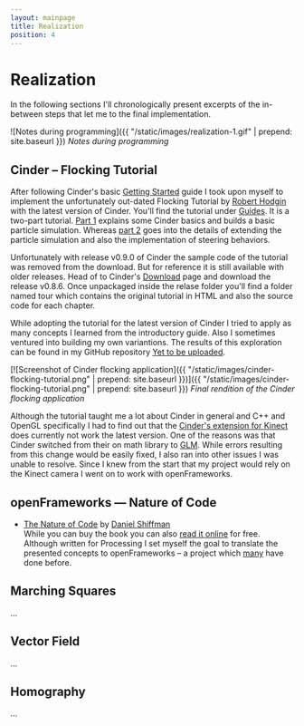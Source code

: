 ```yaml
---
layout: mainpage
title: Realization
position: 4
---
```


# Realization

In the following sections I'll chronologically present excerpts of the in-between steps that let me to the final implementation.

![Notes during programming]({{ "/static/images/realization-1.gif" | prepend: site.baseurl }})
*Notes during programming*

## Cinder – Flocking Tutorial

After following Cinder's basic [Getting Started](https://libcinder.org/docs/guides/opengl/index.html) guide I took upon myself to implement the unfortunately out-dated Flocking Tutorial by [Robert Hodgin](http://www.roberthodgin.com/) with the latest version of Cinder. You'll find the tutorial under [Guides](https://libcinder.org/docs/guides/index.html). It is a two-part tutorial. [Part 1](https://libcinder.org/docs/guides/tour/hello_cinder.html) explains some Cinder basics and builds a basic particle simulation. Whereas [part 2](https://libcinder.org/docs/guides/flocking/chapter1.html) goes into the details of extending the particle simulation and also the implementation of steering behaviors.

Unfortunately with release v0.9.0 of Cinder the sample code of the tutorial was removed from the download. But for reference it is still available with older releases. Head of to Cinder's [Download](https://libcinder.org/download) page and download the release v0.8.6. Once unpackaged inside the relase folder you'll find a folder named tour which contains the original tutorial in HTML and also the source code for each chapter.

While adopting the tutorial for the latest version of Cinder I tried to apply as many concepts I learned from the introductory guide. Also I sometimes ventured into building my own variantions. The results of this exploration can be found in my GitHub repository [Yet to be uploaded]().

[![Screenshot of Cinder flocking application]({{ "/static/images/cinder-flocking-tutorial.png" | prepend: site.baseurl }})]({{ "/static/images/cinder-flocking-tutorial.png" | prepend: site.baseurl }})
*Final rendition of the Cinder flocking application*

Although the tutorial taught me a lot about Cinder in general and C++ and OpenGL specifically I had to find out that the [Cinder's extension for Kinect](https://github.com/cinder/Cinder-Kinect) does currently not work the latest version. One of the reasons was that Cinder switched from their on math library to [GLM](http://glm.g-truc.net/). While errors resulting from this change would be easily fixed, I also ran into other issues I was unable to resolve. Since I knew from the start that my project would rely on the Kinect camera I went on to work with openFrameworks.

## openFrameworks — Nature of Code

* [The Nature of Code](http://natureofcode.com/) by [Daniel Shiffman](http://shiffman.net/)  
While you can buy the book you can also [read it online](http://natureofcode.com/book/) for free.  
Although written for Processing I set myself the goal to translate the presented concepts to openFrameworks – a project which [many](https://github.com/search?utf8=%E2%9C%93&q=nature+of+code+openframeworks&type=Repositories&ref=searchresults) have done before.

## Marching Squares

...

## Vector Field

...

## Homography

...